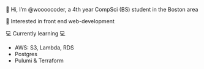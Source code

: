 👋 Hi, I’m @woooocoder, a 4th year CompSci (BS) student in the Boston area

👀 Interested in front end web-development 

💻 Currently learning 💻 
   - AWS: S3, Lambda, RDS
   - Postgres
   - Pulumi & Terraform
<!--- 🥼 What I'm Working on 🥼 --->

<!---
woooocoder/woooocoder is a ✨ special ✨ repository because its `README.md` (this file) appears on your GitHub profile.
You can click the Preview link to take a look at your changes.
--->
